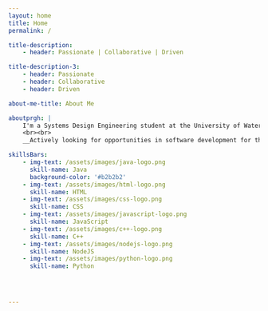 ```yaml
---
layout: home
title: Home
permalink: /

title-description:
    - header: Passionate | Collaborative | Driven

title-description-3:
    - header: Passionate
    - header: Collaborative
    - header: Driven

about-me-title: About Me

aboutprgh: |
    I'm a Systems Design Engineering student at the University of Waterloo interested in software development and product management. 
    <br><br>
    __Actively looking for opportunities in software development for the Fall 2019 work term (September to December)__. 

skillsBars: 
    - img-text: /assets/images/java-logo.png
      skill-name: Java
      background-color: '#b2b2b2'
    - img-text: /assets/images/html-logo.png
      skill-name: HTML
    - img-text: /assets/images/css-logo.png
      skill-name: CSS
    - img-text: /assets/images/javascript-logo.png
      skill-name: JavaScript
    - img-text: /assets/images/c++-logo.png
      skill-name: C++
    - img-text: /assets/images/nodejs-logo.png
      skill-name: NodeJS
    - img-text: /assets/images/python-logo.png
      skill-name: Python

    


---
```


